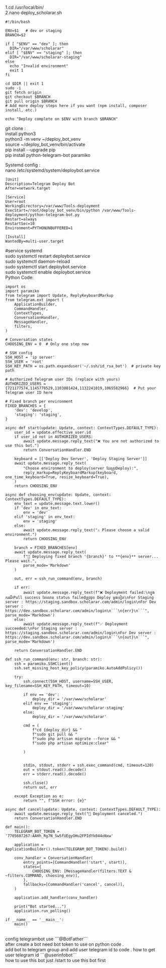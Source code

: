 1.cd /usr/local/bin/
<br />
2.nano deploy_scholarar.sh
```
#!/bin/bash

ENV=$1   # dev or staging
BRANCH=$2

if [ "$ENV" == "dev" ]; then
  DIR="/var/www/scholarar"
elif [ "$ENV" == "staging" ]; then
  DIR="/var/www/scholarar-staging"
else
  echo "Invalid environment"
  exit 1
fi

cd $DIR || exit 1
sudo -i
git fetch origin
git checkout $BRANCH
git pull origin $BRANCH
# Add more deploy steps here if you want (npm install, composer install, etc.)

echo "Deploy complete on $ENV with branch $BRANCH"

```

git clone :
<br />
install python3
<br />
python3 -m venv ~/deploy_bot_venv
<br />
source ~/deploy_bot_venv/bin/activate
<br />
pip install --upgrade pip
<br />
pip install python-telegram-bot paramiko
<br />

 Systemd config :
 <br />
  nano /etc/systemd/system/deploybot.service
```
[Unit]
Description=Telegram Deploy Bot
After=network.target

[Service]
User=root
WorkingDirectory=/var/www/Tools-deployment
ExecStart=/root/deploy_bot_venv/bin/python /var/www/Tools-deployment/python-telegram-bot.py
Restart=always
RestartSec=10
Environment=PYTHONUNBUFFERED=1

[Install]
WantedBy=multi-user.target
```
#service systemd
<br />
sudo systemctl restart deploybot.service
<br />
 sudo systemctl daemon-reload
 <br />
 sudo systemctl start deploybot.service
 <br />
 sudo systemctl enable deploybot.service 
<br />
Python Code:
```
import os
import paramiko
from telegram import Update, ReplyKeyboardMarkup
from telegram.ext import (
    ApplicationBuilder,
    CommandHandler,
    ContextTypes,
    ConversationHandler,
    MessageHandler,
    filters,
)

# Conversation states
CHOOSING_ENV = 0  # Only one step now

# SSH config
SSH_HOST = 'ip server'
SSH_USER = 'root'
SSH_KEY_PATH = os.path.expanduser('~/.ssh/id_rsa_bot')  # private key path

# Authorized Telegram user IDs (replace with yours)
AUTHORIZED_USERS = {721177574,1145778529,1103801424,1132241019,1065582966}  # Put your Telegram user ID here

# Fixed branch per environment
FIXED_BRANCHES = {
    'dev': 'develop',
    'staging': 'staging',
}

async def start(update: Update, context: ContextTypes.DEFAULT_TYPE):
    user_id = update.effective_user.id
    if user_id not in AUTHORIZED_USERS:
        await update.message.reply_text("❌ You are not authorized to use this bot.")
        return ConversationHandler.END

    keyboard = [['Deploy Dev Server', 'Deploy Staging Server']]
    await update.message.reply_text(
        "Choose environment to deploy(server ដែរត្រូវDeploy):",
        reply_markup=ReplyKeyboardMarkup(keyboard, one_time_keyboard=True, resize_keyboard=True),
    )
    return CHOOSING_ENV

async def choosing_env(update: Update, context: ContextTypes.DEFAULT_TYPE):
    env_text = update.message.text.lower()
    if 'dev' in env_text:
        env = 'dev'
    elif 'staging' in env_text:
        env = 'staging'
    else:
        await update.message.reply_text("⚠️ Please choose a valid environment.")
        return CHOOSING_ENV

    branch = FIXED_BRANCHES[env]
    await update.message.reply_text(
        f"🚀 Deploying fixed branch '{branch}' to **{env}** server... Please wait.",
        parse_mode='Markdown'
    )

    out, err = ssh_run_command(env, branch)

    if err:
        await update.message.reply_text(f"❌ Deployment failed:\nក្នុងករណីPull success តែលោត status failedត្រូវចុច Deploy ម្ដងទៀត\nFor Staging server : https://staging.sandbox.scholarar.com/admin/login\nFor Dev server : https://dev.sandbox.scholarar.com/admin/login\n```\n{err}\n```", parse_mode='Markdown')
    else:
        await update.message.reply_text(f"✅ Deployment succeeded:\nFor Staging server : https://staging.sandbox.scholarar.com/admin/login\nFor Dev server : https://dev.sandbox.scholarar.com/admin/login\n```\n{out}\n```", parse_mode='Markdown')

    return ConversationHandler.END

def ssh_run_command(env: str, branch: str):
    ssh = paramiko.SSHClient()
    ssh.set_missing_host_key_policy(paramiko.AutoAddPolicy())

    try:
        ssh.connect(SSH_HOST, username=SSH_USER, key_filename=SSH_KEY_PATH, timeout=10)

        if env == 'dev':
            deploy_dir = '/var/www/scholarar'
        elif env == 'staging':
            deploy_dir = '/var/www/scholarar-staging'
        else:
            deploy_dir = '/var/www/scholarar'

        cmd = (
            f"cd {deploy_dir} && "
            f"sudo git pull && "
            f"sudo php artisan migrate --force && "
            f"sudo php artisan optimize:clear"

        )


        stdin, stdout, stderr = ssh.exec_command(cmd, timeout=120)
        out = stdout.read().decode()
        err = stderr.read().decode()

        ssh.close()
        return out, err

    except Exception as e:
        return "", f"SSH error: {e}"

async def cancel(update: Update, context: ContextTypes.DEFAULT_TYPE):
    await update.message.reply_text("🚫 Deployment canceled.")
    return ConversationHandler.END

def main():
    TELEGRAM_BOT_TOKEN = '7705607267:AAHh_Rg7N_Sw5fUEgyOHu2FPIdYk044oNxw'

    application = ApplicationBuilder().token(TELEGRAM_BOT_TOKEN).build()

    conv_handler = ConversationHandler(
        entry_points=[CommandHandler('start', start)],
        states={
            CHOOSING_ENV: [MessageHandler(filters.TEXT & ~filters.COMMAND, choosing_env)],
        },
        fallbacks=[CommandHandler('cancel', cancel)],
    )

    application.add_handler(conv_handler)

    print("Bot started...")
    application.run_polling()

if __name__ == '__main__':
    main()
```
<br />
config telegrambot use ```@BotFather```
<br />
after create a bot need bot token to use on python code .
<br />
add bot to telegram group and  add user telegram id to code .
how to get user telegram id ```@userinfobot```
<br />
how to use this bot just /start to use this bot first

